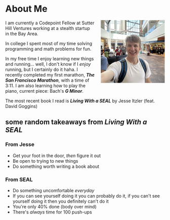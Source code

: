 # About Me

<img src="assets/me.jpg" alt="me" style="float: right; margin: 0 0 20px 20px; width: 40%;">

I am currently a Codepoint Fellow at Sutter Hill Ventures working at a stealth startup in the Bay Area.

In college I spent most of my time solving programming and math problems for fun.

In my free time I enjoy learning new things and running... well, I don't know if I _enjoy_ running, but I certainly do it haha.
I recently completed my first marathon, **_The San Francisco Marathon_**, with a time of 3:11.
I am also learning how to play the piano, current piece: Bach's **_G Minor_**.

The most recent book I read is **_Living With a SEAL_** by Jesse Itzler (feat. David Goggins)

## some random takeaways from **_Living With a SEAL_**

### From Jesse

- Get your foot in the door, _then_ figure it out
- Be open to trying to new things
- Do something worth writing a book about

### From SEAL

- Do something uncomfortable _everyday_
- If you can see yourself doing it you can probably do it, if you can't see yourself doing it then you definitely can't do it
- You're only 40% done (body over mind)
- There's _always_ time for 100 push-ups
